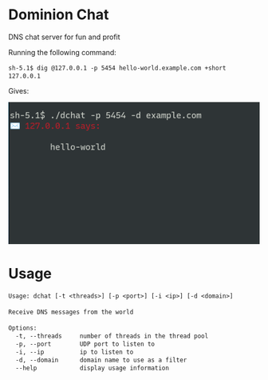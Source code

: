 
# Dominion Chat

DNS chat server for fun and profit

Running the following command:

```
sh-5.1$ dig @127.0.0.1 -p 5454 hello-world.example.com +short
127.0.0.1
```

Gives:

![dominion-chat](https://github.com/lopukhov/dominion/raw/HEAD/chat/assets/dominion-chat-hello-world.png)

# Usage

```
Usage: dchat [-t <threads>] [-p <port>] [-i <ip>] [-d <domain>]

Receive DNS messages from the world

Options:
  -t, --threads     number of threads in the thread pool
  -p, --port        UDP port to listen to
  -i, --ip          ip to listen to
  -d, --domain      domain name to use as a filter
  --help            display usage information
```
